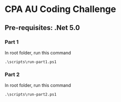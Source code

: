 # CPA AU Coding Challenge

## Pre-requisites: .Net 5.0

### Part 1

In root folder, run this command
```
.\scripts\run-part1.ps1
```

### Part 2

In root folder, run this command
```
.\scripts\run-part2.ps1
```